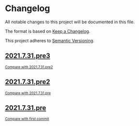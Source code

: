 <!-- AUTOMATICALLY GENERATED FILE - DO NOT DIRECTLY EDIT!

Direct edits will be gone after next CI build.
By: gk@axgk (Sat Jul 31 18:14:42 2021)
Command Line (see duties.py):

    /home/gk/miniconda3/envs/mdv_py37/bin/doc pre_process \
     --patch_mkdocs_filewatch_ign_lp \
     --gen_theme_link \
     --gen_last_modify_date \
     --gen_change_log \
     --gen_change_log_versioning_stanza=semver \
     --gen_change_log \
     --gen_credits_page \
     --gen_auto_docs \
     --lit_prog_evaluation=md \
     --lit_prog_evaluation_timeout=5 \
     --lit_prog_on_err_keep_running=false
-->

# Changelog
All notable changes to this project will be documented in this file.

The format is based on [Keep a Changelog](http://keepachangelog.com/en/1.0.0/).

This project adheres to [Semantic Versioning](http://semver.org/spec/v2.0.0.html).

## [2021.7.31.pre3](https://github.com/AXGKl/blog/releases/tag/2021.7.31.pre3)
<small>[Compare with 2021.7.31.pre2](https://github.com/AXGKl/blog/compare/2021.7.31.pre2...2021.7.31.pre3)</small>


## [2021.7.31.pre2](https://github.com/AXGKl/blog/releases/tag/2021.7.31.pre2)
<small>[Compare with 2021.7.31.pre](https://github.com/AXGKl/blog/compare/2021.7.31.pre...2021.7.31.pre2)</small>


## [2021.7.31.pre](https://github.com/AXGKl/blog/releases/tag/2021.7.31.pre)
<small>[Compare with first commit](https://github.com/AXGKl/blog/compare/ff15d003af9f801ca5f9b6eeacbcd1d7b34f4c84...2021.7.31.pre)</small>

